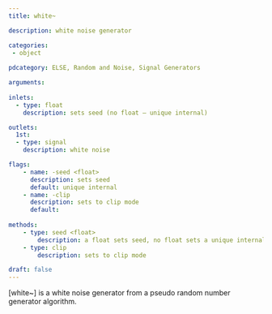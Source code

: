 ```yaml
---
title: white~

description: white noise generator

categories:
 - object
 
pdcategory: ELSE, Random and Noise, Signal Generators

arguments:
  
inlets:
  - type: float
    description: sets seed (no float — unique internal)

outlets:
  1st:
  - type: signal
    description: white noise

flags:
    - name: -seed <float>
      description: sets seed 
      default: unique internal
    - name: -clip
      description: sets to clip mode
      default:
      
methods:
    - type: seed <float>
        description: a float sets seed, no float sets a unique internal
    - type: clip
        description: sets to clip mode

draft: false
---
```


[white~] is a white noise generator from a pseudo random number generator algorithm.
